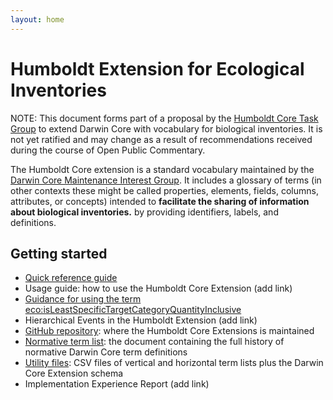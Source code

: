 ```yaml
---
layout: home
---
```


# Humboldt Extension for Ecological Inventories

NOTE: This document forms part of a proposal by the [Humboldt Core Task Group](https://www.tdwg.org/community/osr/humboldt-core/) to extend Darwin Core with vocabulary for biological inventories. It is not yet ratified and may change as a result of recommendations received during the course of Open Public Commentary.

The Humboldt Core extension is a standard vocabulary maintained by the [Darwin Core Maintenance Interest Group](https://www.tdwg.org/standards/dwc/#maintenance%20group). It includes a glossary of terms (in other contexts these might be called properties, elements, fields, columns, attributes, or concepts) intended to **facilitate the sharing of information about biological inventories.** by providing identifiers, labels, and definitions.

## Getting started

* [Quick reference guide](terms/)
* Usage guide: how to use the Humboldt Core Extension (add link)
* [Guidance for using the term eco:isLeastSpecificTargetCategoryQuantityInclusive](inclusive/)
* Hierarchical Events in the Humboldt Extension (add link)
* [GitHub repository](https://github.com/tdwg/hc): where the Humboldt Core Extensions is maintained
* [Normative term list](list/): the document containing the full history of normative Darwin Core term definitions
* [Utility files](https://github.com/tdwg/hc/tree/master/dist): CSV files of vertical and horizontal term lists plus the Darwin Core Extension schema
* Implementation Experience Report (add link)